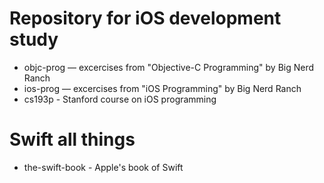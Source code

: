 # Repository for iOS development study
- objc-prog — excercises from "Objective-C Programming" by Big Nerd Ranch
- ios-prog — excercises from "iOS Programming" by Big Nerd Ranch
- cs193p - Stanford course on iOS programming

# Swift all things
- the-swift-book - Apple's book of Swift
